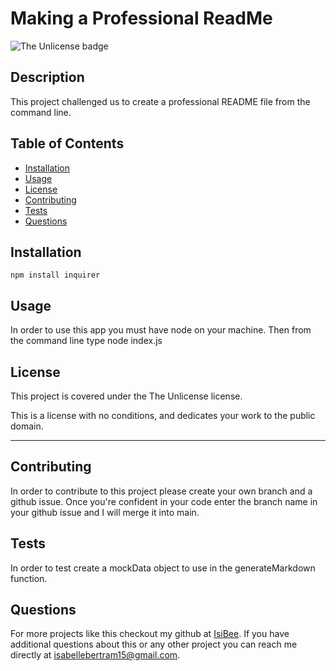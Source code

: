 
        
# Making a Professional ReadMe


![The Unlicense badge](https://img.shields.io/badge/license-The%20Unlicense-blue.svg)
    

## Description
This project challenged us to create a professional README file from the command line.
        
## Table of Contents
* [Installation](#installation)
* [Usage](#usage)
* [License](#license)
* [Contributing](#contributing)
* [Tests](#tests)
* [Questions](#questions)

## Installation
    npm install inquirer

## Usage
In order to use this app you must have node on your machine. Then from the command line type node index.js

## License
This project is covered under the The Unlicense license.


This is a license with no conditions, and dedicates your work to the public domain.
        

---

## Contributing
In order to contribute to this project please create your own branch and a github issue. Once you're confident in your code enter the branch name in your github issue and I will merge it into main.

## Tests
In order to test create a mockData object to use in the generateMarkdown function.

## Questions
For more projects like this checkout my github at [IsiBee](https://github.com/IsiBee).
If you have additional questions about this or any other project you can reach me directly at isabellebertram15@gmail.com.
    
   